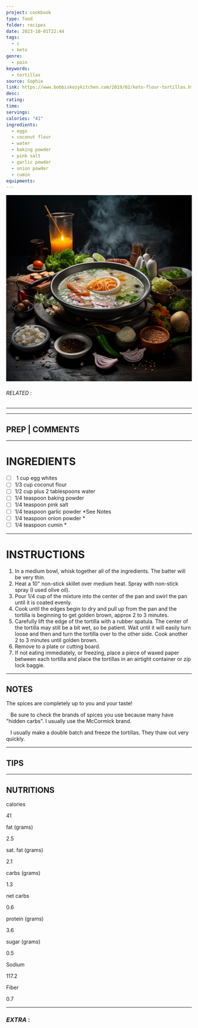 ```yaml
---
project: cookbook
type: food
folder: recipes
date: 2023-10-01T22:44
tags:
  - c
  - keto
genre:
  - pain
keywords:
  - tortillas
source: Sophie
link: https://www.bobbiskozykitchen.com/2019/02/keto-flour-tortillas.html
desc: 
rating: 
time: 
servings: 
calories: "41"
ingredients:
  - eggs
  - coconut flour
  - water
  - baking powder
  - pink salt
  - garlic powder
  - onion powder
  - cumin
equipments:
---
```


![IMAGE](_default.png)

###### *RELATED* : 
---


---
## PREP | COMMENTS



---
# INGREDIENTS

- [ ]  1 cup egg whites
- [ ] 1/3 cup coconut flour
- [ ] 1/2 cup plus 2 tablespoons water
- [ ] 1/4 teaspoon baking powder
- [ ] 1/4 teaspoon pink salt
- [ ] 1/4 teaspoon garlic powder *See Notes
- [ ] 1/4 teaspoon onion powder *
- [ ] 1/4 teaspoon cumin *

---
# INSTRUCTIONS

1. In a medium bowl, whisk together all of the ingredients. The batter will be very thin.
2. Heat a 10" non-stick skillet over medium heat. Spray with non-stick spray (I used olive oil).
3. Pour 1/4 cup of the mixture into the center of the pan and swirl the pan until it is coated evenly.
4. Cook until the edges begin to dry and pull up from the pan and the tortilla is beginning to get golden brown, approx 2 to 3 minutes.
5. Carefully lift the edge of the tortilla with a rubber spatula. The center of the tortilla may still be a bit wet, so be patient. Wait until it will easily turn loose and then and turn the tortilla over to the other side. Cook another 2 to 3 minutes until golden brown.
6. Remove to a plate or cutting board.
7. If not eating immediately, or freezing, place a piece of waxed paper between each tortilla and place the tortillas in an airtight container or zip lock baggie.

---
## NOTES

The spices are completely up to you and your taste!

   Be sure to check the brands of spices you use because many have "hidden carbs". I usually use the McCormick brand.

   I usually make a double batch and freeze the tortillas. They thaw out very quickly.

---
## TIPS



---
## NUTRITIONS

calories

41

fat (grams)

2.5

sat. fat (grams)

2.1

carbs (grams)

1.3

net carbs

0.6

protein (grams)

3.6

sugar (grams)

0.5

Sodium

117.2

Fiber

0.7

---
### *EXTRA* :



